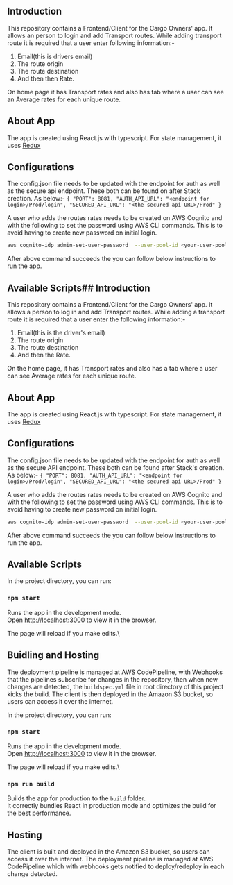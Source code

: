 ## Introduction

This repository contains a Frontend/Client for the Cargo Owners' app. It allows an person to login and add Transport routes. While adding transport route it is required that a user enter following information:-
1. Email(this is drivers email)
2. The route origin
3. The route destination
3. And then then Rate.

On home page it has Transport rates and also has tab where a user can see an Average rates for each unique route.

## About App

The app is created using React.js with typescript. For state management, it uses [Redux]()

## Configurations

The config.json file needs to be updated with the endpoint for auth as well as the secure api endpoint. These both can be found on after Stack creation. As below:-
`{
  "PORT": 8081,
  "AUTH_API_URL": "<endpoint for login>/Prod/login",
  "SECURED_API_URL": "<the secured api URL>/Prod"
}`


A user who adds the routes rates needs to be created on AWS Cognito and with the following to set the password using AWS CLI commands. This is to avoid having to create new password on initial login.
```bash
aws cognito-idp admin-set-user-password  --user-pool-id <your-user-pool-id>  --username <username> --password <password>  --permanent
```

After above command succeeds the you can follow below instructions to run the app.


## Available Scripts## Introduction

This repository contains a Frontend/Client for the Cargo Owners' app. It allows a person to log in and add Transport routes. While adding a transport route it is required that a user enter the following information:-
1. Email(this is the driver's email)
2. The route origin
3. The route destination
3. And then the Rate.

On the home page, it has Transport rates and also has a tab where a user can see Average rates for each unique route.

## About App

The app is created using React.js with typescript. For state management, it uses [Redux]()

## Configurations

The config.json file needs to be updated with the endpoint for auth as well as the secure API endpoint. These both can be found after Stack's creation. As below:-
`{
  "PORT": 8081,
  "AUTH_API_URL": "<endpoint for login>/Prod/login",
  "SECURED_API_URL": "<the secured api URL>/Prod"
}`


A user who adds the routes rates needs to be created on AWS Cognito and with the following to set the password using AWS CLI commands. This is to avoid having to create new password on initial login.
```bash
aws cognito-idp admin-set-user-password  --user-pool-id <your-user-pool-id>  --username <username> --password <password>  --permanent
```

After above command succeeds the you can follow below instructions to run the app.


## Available Scripts

In the project directory, you can run:

### `npm start`

Runs the app in the development mode.\
Open [http://localhost:3000](http://localhost:3000) to view it in the browser.

The page will reload if you make edits.\

## Buidling and Hosting
The deployment pipeline is managed at AWS CodePipeline, with Webhooks that the pipelines subscribe for changes in the repository, then when new changes are detected, the `buildspec.yml` file in root directory of this project kicks the build. The client is then deployed in the Amazon S3 bucket, so users can access it over the internet.

In the project directory, you can run:

### `npm start`

Runs the app in the development mode.\
Open [http://localhost:3000](http://localhost:3000) to view it in the browser.

The page will reload if you make edits.\

### `npm run build`

Builds the app for production to the `build` folder.\
It correctly bundles React in production mode and optimizes the build for the best performance.

## Hosting
The client is built and deployed in the Amazon S3 bucket, so users can access it over the internet. The deployment pipeline is managed at AWS CodePipeline which with webhooks gets notified to deploy/redeploy in each change detected.
